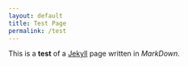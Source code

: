 ```yaml
---
layout: default
title: Test Page
permalink: /test
---
```


This is a **test** of a [Jekyll](https://jekyllrb.com) page written in _MarkDown_.
